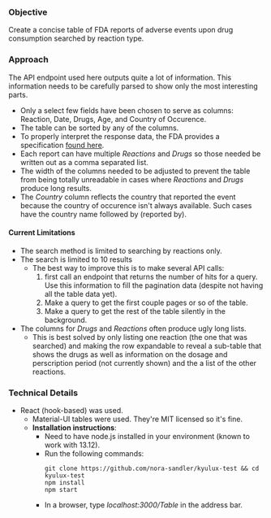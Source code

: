 ### Objective

Create a concise table of FDA reports of adverse events upon drug consumption searched by reaction type.

### Approach

The API endpoint used here outputs quite a lot of information. This information needs to be carefully parsed to show only the most interesting parts.
* Only a select few fields have been chosen to serve as columns: Reaction, Date, Drugs, Age, and Country of Occurence.
* The table can be sorted by any of the columns.
* To properly interpret the response data, the FDA provides a specification [found here](https://www.fda.gov/media/111763/download).
* Each report can have multiple *Reactions* and *Drugs* so those needed be written out as a comma separated list.
* The width of the columns needed to be adjusted to prevent the table from being totally unreadable in cases where *Reactions* and *Drugs* produce long results.
* The *Country* column reflects the country that reported the event because the country of occurence isn't always available. Such cases have the country name followed by (reported by).

#### Current Limitations
* The search method is limited to searching by reactions only.
* The search is limited to 10 results
  * The best way to improve this is to make several API calls:
    1. first call an endpoint that returns the number of hits for a query. Use this information to fill the pagination data (despite not having all the table data yet).
    2. Make a query to get the first couple pages or so of the table.
    3. Make a query to get the rest of the table silently in the background. 
* The columns for *Drugs* and *Reactions* often produce ugly long lists.
  * This is best solved by only listing one reaction (the one that was searched) and making the row expandable to reveal a sub-table that shows the drugs as well as information on the dosage and perscription period (not currently shown) and the a list of the other reactions.

### Technical Details
* React (hook-based) was used.
  * Material-UI tables were used. They're MIT licensed so it's fine.
  * **Installation instructions**:
    * Need to have node.js installed in your environment (known to work with 13.12).
    * Run the following commands:
      ```
      git clone https://github.com/nora-sandler/kyulux-test && cd kyulux-test
      npm install
      npm start
      ```
    * In a browser, type *localhost:3000/Table* in the address bar.
